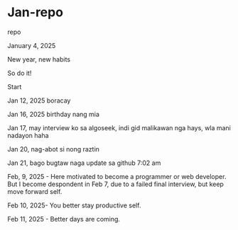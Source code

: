 # Jan-repo
repo


January 4, 2025

New year, new habits



So do it!

Start

Jan 12, 2025 boracay

Jan 16, 2025 birthday nang mia

Jan 17, may interview ko sa algoseek, indi gid malikawan nga hays, wla mani nadayon haha

Jan 20, nag-abot si nong raztin

Jan 21, bago bugtaw naga update sa github 7:02 am

Feb, 9, 2025 - Here motivated to become a programmer or web developer. But I become despondent in Feb 7, due to a failed final interview, but keep move forward self.

Feb 10, 2025- You better stay productive self.

Feb 11, 2025 - Better days are coming.
